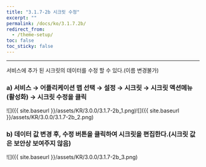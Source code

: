 ```yaml
---
title: "3.1.7-2b 시크릿 수정"
excerpt: ""
permalink: /docs/ko/3.1.7.2b/
redirect_from:
  - /theme-setup/
toc: false
toc_sticky: false
---
```


---
서비스에 추가 된 시크릿의 데이터를 수정 할 수 있다.\(이름 변경불가\)

### a\) 서비스 → 어플리케이션 맵 선택 → 설정 → 시크릿 → 시크릿 액션메뉴\(활성화\) →  시크릿 수정을 클릭
![]({{ site.baseurl }}/assets/KR/3.0.0/3.1.7-2b_1.png)![]({{ site.baseurl }}/assets/KR/3.0.0/3.1.7-2b_2.png)

### b\) 데이터 값 변경 후, 수정 버튼을 클릭하여 시크릿을 편집한다.\(시크릿 값은 보안상 보여주지 않음\)
![]({{ site.baseurl }}/assets/KR/3.0.0/3.1.7-2b_3.png)
